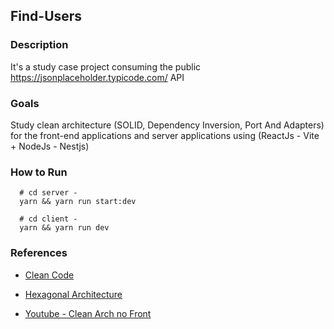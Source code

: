 ## Find-Users

### Description

It's a study case project consuming the public https://jsonplaceholder.typicode.com/ API

### Goals

Study clean architecture (SOLID, Dependency Inversion, Port And Adapters) for the front-end applications and server applications using (ReactJs - Vite + NodeJs - Nestjs)

### How to Run

```
  # cd server - 
  yarn && yarn run start:dev

  # cd client - 
  yarn && yarn run dev
```


### References

* [Clean Code](https://blog.cleancoder.com/uncle-bob/2012/08/13/the-clean-architecture.html)

* [Hexagonal Architecture](https://tsh.io/blog/hexagonal-architecture/#:~:text=Hexagonal%20architecture%20is%20a%20pattern,databases%20from%20the%20core%20application.)

* [Youtube - Clean Arch no Front](https://www.youtube.com/watch?v=2fvVZxHRCKs&t=5755s)
